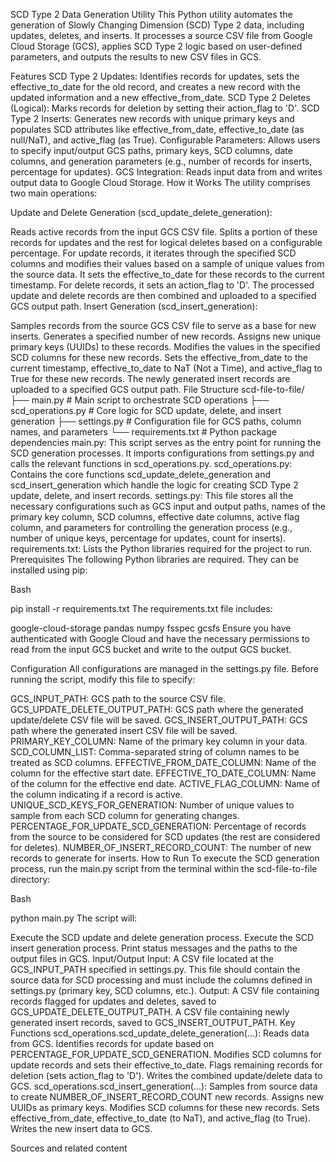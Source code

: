 SCD Type 2 Data Generation Utility
This Python utility automates the generation of Slowly Changing Dimension (SCD) Type 2 data, including updates, deletes, and inserts. It processes a source CSV file from Google Cloud Storage (GCS), applies SCD Type 2 logic based on user-defined parameters, and outputs the results to new CSV files in GCS.

Features
SCD Type 2 Updates: Identifies records for updates, sets the effective_to_date for the old record, and creates a new record with the updated information and a new effective_from_date.
SCD Type 2 Deletes (Logical): Marks records for deletion by setting their action_flag to 'D'.
SCD Type 2 Inserts: Generates new records with unique primary keys and populates SCD attributes like effective_from_date, effective_to_date (as null/NaT), and active_flag (as True).
Configurable Parameters: Allows users to specify input/output GCS paths, primary keys, SCD columns, date columns, and generation parameters (e.g., number of records for inserts, percentage for updates).
GCS Integration: Reads input data from and writes output data to Google Cloud Storage.
How it Works
The utility comprises two main operations:

Update and Delete Generation (scd_update_delete_generation):

Reads active records from the input GCS CSV file.
Splits a portion of these records for updates and the rest for logical deletes based on a configurable percentage.
For update records, it iterates through the specified SCD columns and modifies their values based on a sample of unique values from the source data. It sets the effective_to_date for these records to the current timestamp.
For delete records, it sets an action_flag to 'D'.
The processed update and delete records are then combined and uploaded to a specified GCS output path.
Insert Generation (scd_insert_generation):

Samples records from the source GCS CSV file to serve as a base for new inserts.
Generates a specified number of new records.
Assigns new unique primary keys (UUIDs) to these records.
Modifies the values in the specified SCD columns for these new records.
Sets the effective_from_date to the current timestamp, effective_to_date to NaT (Not a Time), and active_flag to True for these new records.
The newly generated insert records are uploaded to a specified GCS output path.
File Structure
scd-file-to-file/
├── main.py                  # Main script to orchestrate SCD operations
├── scd_operations.py        # Core logic for SCD update, delete, and insert generation
├── settings.py              # Configuration file for GCS paths, column names, and parameters
└── requirements.txt         # Python package dependencies
main.py: This script serves as the entry point for running the SCD generation processes. It imports configurations from settings.py and calls the relevant functions in scd_operations.py.
scd_operations.py: Contains the core functions scd_update_delete_generation and scd_insert_generation which handle the logic for creating SCD Type 2 update, delete, and insert records.
settings.py: This file stores all the necessary configurations such as GCS input and output paths, names of the primary key column, SCD columns, effective date columns, active flag column, and parameters for controlling the generation process (e.g., number of unique keys, percentage for updates, count for inserts).
requirements.txt: Lists the Python libraries required for the project to run. 
Prerequisites
The following Python libraries are required. They can be installed using pip:

Bash

pip install -r requirements.txt
The requirements.txt file includes: 

google-cloud-storage
pandas
numpy
fsspec
gcsfs
Ensure you have authenticated with Google Cloud and have the necessary permissions to read from the input GCS bucket and write to the output GCS bucket.

Configuration
All configurations are managed in the settings.py file. Before running the script, modify this file to specify:

GCS_INPUT_PATH: GCS path to the source CSV file.
GCS_UPDATE_DELETE_OUTPUT_PATH: GCS path where the generated update/delete CSV file will be saved.
GCS_INSERT_OUTPUT_PATH: GCS path where the generated insert CSV file will be saved.
PRIMARY_KEY_COLUMN: Name of the primary key column in your data.
SCD_COLUMN_LIST: Comma-separated string of column names to be treated as SCD columns.
EFFECTIVE_FROM_DATE_COLUMN: Name of the column for the effective start date.
EFFECTIVE_TO_DATE_COLUMN: Name of the column for the effective end date.
ACTIVE_FLAG_COLUMN: Name of the column indicating if a record is active.
UNIQUE_SCD_KEYS_FOR_GENERATION: Number of unique values to sample from each SCD column for generating changes.
PERCENTAGE_FOR_UPDATE_SCD_GENERATION: Percentage of records from the source to be considered for SCD updates (the rest are considered for deletes).
NUMBER_OF_INSERT_RECORD_COUNT: The number of new records to generate for inserts.
How to Run
To execute the SCD generation process, run the main.py script from the terminal within the scd-file-to-file directory:

Bash

python main.py
The script will:

Execute the SCD update and delete generation process.
Execute the SCD insert generation process.
Print status messages and the paths to the output files in GCS.
Input/Output
Input: A CSV file located at the GCS_INPUT_PATH specified in settings.py. This file should contain the source data for SCD processing and must include the columns defined in settings.py (primary key, SCD columns, etc.).
Output:
A CSV file containing records flagged for updates and deletes, saved to GCS_UPDATE_DELETE_OUTPUT_PATH.
A CSV file containing newly generated insert records, saved to GCS_INSERT_OUTPUT_PATH.
Key Functions
scd_operations.scd_update_delete_generation(...):
Reads data from GCS.
Identifies records for update based on PERCENTAGE_FOR_UPDATE_SCD_GENERATION.
Modifies SCD columns for update records and sets their effective_to_date.
Flags remaining records for deletion (sets action_flag to 'D').
Writes the combined update/delete data to GCS.
scd_operations.scd_insert_generation(...):
Samples from source data to create NUMBER_OF_INSERT_RECORD_COUNT new records.
Assigns new UUIDs as primary keys.
Modifies SCD columns for these new records.
Sets effective_from_date, effective_to_date (to NaT), and active_flag (to True).
Writes the new insert data to GCS.

Sources and related content
